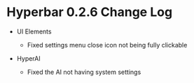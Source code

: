 # Hyperbar 0.2.6 Change Log

- UI Elements
  - Fixed settings menu close icon not being fully clickable

- HyperAI
  - Fixed the AI not having system settings